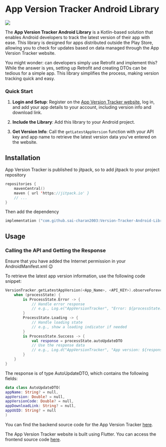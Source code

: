 # App Version Tracker Android Library
[![](https://jitpack.io/v/sai-charan2003/Version-Tracker-Android-Library.svg)](https://jitpack.io/#sai-charan2003/Version-Tracker-Android-Library)

The **App Version Tracker Android Library** is a Kotlin-based solution that enables Android developers to track the latest version of their app with ease. This library is designed for apps distributed outside the Play Store, allowing you to check for updates based on data managed through the App Version Tracker website.

You might wonder: can developers simply use Retrofit and implement this? While the answer is yes, setting up Retrofit and creating DTOs can be tedious for a simple app. This library simplifies the process, making version tracking quick and easy.

### Quick Start

1. **Login and Setup**: Register on the [App Version Tracker website](https://version-tracker-54zg.onrender.com/#/register), log in, and add your app details to your account, including version info and download link.

2. **Include the Library**: Add this library to your Android project.

3. **Get Version Info**: Call the `getLatestAppVersion` function with your API key and app name to retrieve the latest version data you’ve entered on the website.


## Installation

App Version Tracker is published to jitpack, so to add jitpack to your project repository
```kotlin
repositories {
	mavenCentral()
	maven { url 'https://jitpack.io' }
    // ...
}
```
Then add the dependency 
```kotlin
implementation ("com.github.sai-charan2003:Version-Tracker-Android-Library:<latest-version>")
```




## Usage

### Calling the API and Getting the Response

Ensure that you have added the Internet permission in your AndroidManifest.xml 😉

To retrieve the latest app version information, use the following code snippet:

```kotlin
VersionTracker.getLatestAppVersion(<App_Name>, <API_KEY>).observeForever { processState ->
    when (processState) {
        is ProcessState.Error -> {
            // Handle error response
            // e.g., Log.e("AppVersionTracker", "Error: ${processState.message}")
        }
        ProcessState.Loading -> {
            // Handle loading state
            // e.g., show a loading indicator if needed
        }
        is ProcessState.Success -> {
            val response = processState.autoUpdateDTO
            // Use the response data
            // e.g., Log.d("AppVersionTracker", "App version: ${response.appVersion}")
        }
    }
}
```
The response is of type AutoUpdateDTO, which contains the following fields:
```kotlin
data class AutoUpdateDTO(
appName: String? = null,
appVersion: Double? = null,
appVersionCode: Double? = null,
appDownloadLink: String? = null,
appUUID: String? = null
)
```
You can find the backend source code for the App Version Tracker [here](https://github.com/sai-charan2003/App-Version-Tracker-Backend).

The App Version Tracker website is built using Flutter. You can access the frontend source code [here](https://github.com/sai-charan2003/app-version-tracker-frontend).

